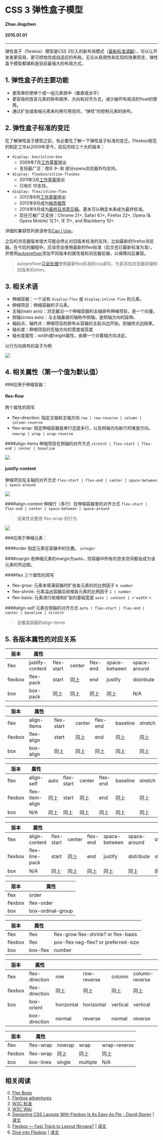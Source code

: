 CSS 3 弹性盒子模型
=======================
#### Zhao Jingchen
#### 2015.01.01
---------------

弹性盒子（flexbox）模型是CSS 3引入的新布局模式（[最新标准请戳](http://www.w3.org/TR/css3-flexbox/)），可以让开发者更容易、更可控地完成自适应的布局。无论从易用性和实现的效果而言，弹性盒子模型都堪称是目前最强大的布局方式。

## 1. 弹性盒子的主要功能
- 更简单的使单个或一组元素居中（垂直或水平）
- 更容易的改变元素的排布顺序、方向和对齐方式，减少破坏布局流的float的使用。
- 通过扩张或收缩元素来利用可用空间，“弹性”的控制元素的排布。

## 2. 弹性盒子标准的变迁
在了解弹性盒子模型之前，有必要先了解一下弹性盒子标准的变迁。Flexbox规范的制定工作从2009年至今，前后历经三个大的版本：

- `display: box/inline-box`
    - 2009年7月[工作草案](http://www.w3.org/TR/2009/WD-css3-flexbox-20090723/)提出
    - 支持最广泛：除IE 9- 和 部分opera浏览器外均支持。
- `display: flexbox/inline-flexbox`
    - 2011年3月[工作草案](http://www.w3.org/TR/2011/WD-css3-flexbox-20110322/)提出
    - 只有IE 10支持。
- `display: flex/inline-flex`
    - 2012年6月[工作草案](http://www.w3.org/TR/2012/WD-css3-flexbox-20120612/)提出
    - 2012年9月成为[候选推荐](http://www.w3.org/TR/2012/CR-css3-flexbox-20120918/)
    - 2014年9月成为[最终征求意见稿](http://www.w3.org/TR/2014/WD-css-flexbox-1-20140925/)。基本可以确定未来成为最终标准。
    - 现在已被广泛支持：Chrome 21+, Safari 6.1+, Firefox 22+, Opera (& Opera Mobile) 12.1+, IE 11+, and Blackberry 10+.

详细的兼容性列表请参见[Can I Use](http://caniuse.com/#feat=flexbox)。

之后的浏览器版本很大可能会停止对旧版本标准的支持，比如最新的firefox浏览器。在今后的编程中，应该完全使用最新的flex标准（后文也已最新标准为准），并使用[autoprefixer](https://github.com/postcss/autoprefixer)添加不同版本的属性值和浏览器前缀，以保障向后兼容。

> autoprefixer[只会处理](https://github.com/postcss/autoprefixer#why-doesnt-autoprefixer-support-display-box-box-align-etc)使用最新flex标准的css语句，为其添加浏览器前缀和旧版本的shim。


## 3. 相关术语
- 伸缩容器：一个设有 `display:flex` 或 `display:inline-flex` 的元素。
- 伸缩项目：伸缩容器的子元素。
- 主轴(main axis)：浏览器沿一个伸缩容器的主轴排布伸缩项目，是一个向量。
- 侧轴(cross axis)：与主轴垂直的轴称作侧轴，是侧轴方向的延伸。
- 轴起点、轴终点：伸缩项目的排布从容器的主起点边开始，到轴终点边结束。
- 轴长度：伸缩项目的在轴方向的宽度或高度
- 轴长度属性：width或height属性，由哪一个对着轴方向决定。

以行方向排布的盒子为例

![](http://www.w3.org/html/ig/zh/wiki/images/b/bf/Flex-direction-terms-new.zh-hans.png)

## 4. 相关属性（第一个值为默认值）

###应用于伸缩容器：

#### flex-flow
两个属性的简写
- flex-direction: 指定主轴和主轴方向 `row | row-reverse | column | column-reverse`
- flex-wrap: 规定伸缩容器是单行还是多行，以及侧轴方向新行的堆放方向。 `nowrap | wrap | wrap-reverse`

####align-items
伸缩项目在侧轴的对齐方式 `stretch | flex-start | flex-end | center | baseline`

![](http://www.w3.org/html/ig/zh/wiki/images/5/59/Flex-align.png)

#### justify-content
伸缩项目在主轴的对齐方式 `flex-start | flex-end | center | space-between | space-around`

![](http://www.w3.org/html/ig/zh/wiki/images/1/1b/Flex-pack-new.png)

####align-content
伸缩行（多行）在伸缩容器里的对齐方式 `flex-start | flex-end | center | space-between | space-around`

> 该属性会更改 flex-wrap 的行为

![](http://www.w3.org/html/ig/zh/wiki/images/9/97/Align-content-example.png)

###应用于伸缩元素：

####order
指定元素在容器中的位置。 `integer`

####margin
若伸缩元素的margin为auto，则容器中所有的空余空间都会成为该元素的外边距。

####flex
三个属性的简写
- flex-grow: 元素未填满容器时扩张各元素的的比例因子 `0 number`
- flex-shrink: 元素溢出容器后收缩各元素的比例因子 `1 | number`
- flex-basis: 元素进行收缩和扩张的基础宽度 `auto | content | <'width'>`

####align-self
元素在侧轴的对齐方式 `auto | flex-start | flex-end | center | baseline | stretch`

>会覆盖容器的align-items

## 5. 各版本属性的对应关系

|版本|属性||||||
| ----- | ------ |------ |------ |------ |------ |------ |
|flex   |justify-content|flex-start|center|flex-end|space-between|space-around|
|flexbox|flex-pack|start|同上|end|justify|distribute|
|box    |box-pack|同上|同上|同上|同上|N/A|

|版本|属性||||||
| ----- | ------ |------ |------ |------ |------ |------ |
|flex   |align-items|flex-start|center|flex-end|baseline|stretch|
|flexbox|flex-align|start|同上|end|同上|同上|
|box    |box-align|同上|同上|同上|同上|同上|

|版本|属性|||||||
| ----- | ------ |------ |------ |------ |------ |------ |------ |
|flex   |align-self|auto|flex-start|center|flex-end|baseline|stretch|
|flexbox|flex-item-align|同上|start|同上|end|同上|同上|
|box    |N/A|同上|同上|同上|同上|同上|同上|

|版本|属性|||||||
| ----- | ------ |------ |------ |------ |------ |------ |------ |
|flex   |align-content|flex-start|center|flex-end|space-between|space-around|stretch|
|flexbox|flex-line-pack|start|同上|end|justify|distribute|stretch|
|box    |N/A|同上|同上|同上|同上|同上|同上|

|版本|属性|
| ----- | ------ |
|flex   |order|
|flexbox|flex-order|
|box    |box-ordinal-group|

|版本|属性||
| ----- | ------ |------ |
|flex   |flex|flex-grow flex-shrink? or flex-basis
|flexbox|flex|pos-flex neg-flex? or preferred-size
|box    |box-flex| number

|版本|属性|||||
| ----- | ------ |------ |------ |------ |------ |
|flex   |flex-direction|row|row-reverse|column|column-reverse|
|flexbox|flex-direction|同上|同上|同上|同上|
|box    |box-orient|horizontal|horizontal|vertical|vertical|
||box-direction|normal|reverse|normal|reverse|

|版本|属性||||
| ----- | ------ |------ |------ |------ |
|flex   |flex-wrap|nowrap|wrap|wrap-reverse|
|flexbox|flex-wrap|同上|同上|同上|
|box    |box-lines|single|multiple|N/A|

## 相关阅读
0. [Flex Bugs](https://github.com/philipwalton/flexbugs)
0. [Flexbox adventures](http://chriswrightdesign.com/experiments/flexbox-adventures/)
1. [W3C 标准](http://www.w3.org/TR/css3-flexbox/)
2. [W3C Wiki](http://www.w3.org/html/ig/zh/wiki/Css3-flexbox/zh-hans)
3. [Designing CSS Layouts With Flexbox Is As Easy As Pie - David Storey](http://www.smashingmagazine.com/2013/05/22/centering-elements-with-flexbox/) | [译文](http://www.w3cplus.com/css3/designing-css-layout-with-flexbox.html)
4. [Flexbox — Fast Track to Layout Nirvana?](http://dev.opera.com/articles/view/flexbox-basics/) | [译文](http://www.w3cplus.com/css3/flexbox-basics.html)
5. [Dive into Flexbox](http://bocoup.com/weblog/dive-into-flexbox/) | [译文](http://www.w3cplus.com/blog/666.html)
